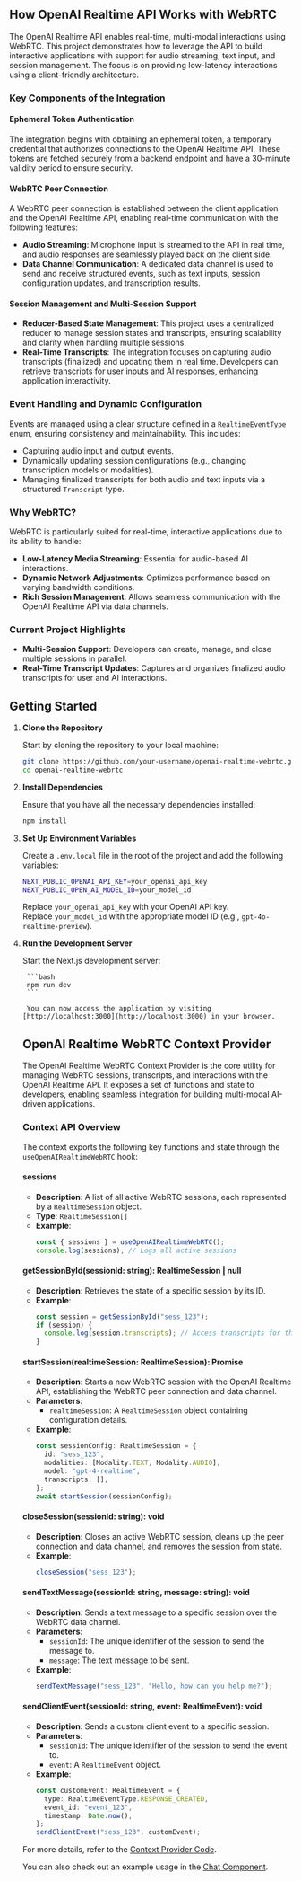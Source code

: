## How OpenAI Realtime API Works with WebRTC

The OpenAI Realtime API enables real-time, multi-modal interactions using WebRTC. This project demonstrates how to leverage the API to build interactive applications with support for audio streaming, text input, and session management. The focus is on providing low-latency interactions using a client-friendly architecture.

### Key Components of the Integration

#### Ephemeral Token Authentication
The integration begins with obtaining an ephemeral token, a temporary credential that authorizes connections to the OpenAI Realtime API. These tokens are fetched securely from a backend endpoint and have a 30-minute validity period to ensure security.

#### WebRTC Peer Connection
A WebRTC peer connection is established between the client application and the OpenAI Realtime API, enabling real-time communication with the following features:
- **Audio Streaming**: Microphone input is streamed to the API in real time, and audio responses are seamlessly played back on the client side.
- **Data Channel Communication**: A dedicated data channel is used to send and receive structured events, such as text inputs, session configuration updates, and transcription results.

#### Session Management and Multi-Session Support
- **Reducer-Based State Management**: This project uses a centralized reducer to manage session states and transcripts, ensuring scalability and clarity when handling multiple sessions.
- **Real-Time Transcripts**: The integration focuses on capturing audio transcripts (finalized) and updating them in real time. Developers can retrieve transcripts for user inputs and AI responses, enhancing application interactivity.

### Event Handling and Dynamic Configuration
Events are managed using a clear structure defined in a `RealtimeEventType` enum, ensuring consistency and maintainability. This includes:
- Capturing audio input and output events.
- Dynamically updating session configurations (e.g., changing transcription models or modalities).
- Managing finalized transcripts for both audio and text inputs via a structured `Transcript` type.

### Why WebRTC?
WebRTC is particularly suited for real-time, interactive applications due to its ability to handle:
- **Low-Latency Media Streaming**: Essential for audio-based AI interactions.
- **Dynamic Network Adjustments**: Optimizes performance based on varying bandwidth conditions.
- **Rich Session Management**: Allows seamless communication with the OpenAI Realtime API via data channels.

### Current Project Highlights
- **Multi-Session Support**: Developers can create, manage, and close multiple sessions in parallel.
- **Real-Time Transcript Updates**: Captures and organizes finalized audio transcripts for user and AI interactions.
## Getting Started

1. **Clone the Repository**

    Start by cloning the repository to your local machine:

    ```bash
    git clone https://github.com/your-username/openai-realtime-webrtc.git
    cd openai-realtime-webrtc
    ```

2. **Install Dependencies**

    Ensure that you have all the necessary dependencies installed:

    ```bash
    npm install
    ```

3. **Set Up Environment Variables**

    Create a `.env.local` file in the root of the project and add the following variables:

    ```bash
    NEXT_PUBLIC_OPENAI_API_KEY=your_openai_api_key
    NEXT_PUBLIC_OPEN_AI_MODEL_ID=your_model_id
    ```

    Replace `your_openai_api_key` with your OpenAI API key.  
    Replace `your_model_id` with the appropriate model ID (e.g., `gpt-4o-realtime-preview`).

4. **Run the Development Server**

    Start the Next.js development server:

        ```bash
        npm run dev
        ```

        You can now access the application by visiting [http://localhost:3000](http://localhost:3000) in your browser.
        
    ## OpenAI Realtime WebRTC Context Provider

    The OpenAI Realtime WebRTC Context Provider is the core utility for managing WebRTC sessions, transcripts, and interactions with the OpenAI Realtime API. It exposes a set of functions and state to developers, enabling seamless integration for building multi-modal AI-driven applications.

    ### Context API Overview

    The context exports the following key functions and state through the `useOpenAIRealtimeWebRTC` hook:

    #### sessions
    - **Description**: A list of all active WebRTC sessions, each represented by a `RealtimeSession` object.
    - **Type**: `RealtimeSession[]`
    - **Example**:
        ```typescript
        const { sessions } = useOpenAIRealtimeWebRTC();
        console.log(sessions); // Logs all active sessions
        ```

    #### getSessionById(sessionId: string): RealtimeSession | null
    - **Description**: Retrieves the state of a specific session by its ID.
    - **Example**:
        ```typescript
        const session = getSessionById("sess_123");
        if (session) {
          console.log(session.transcripts); // Access transcripts for this session
        }
        ```

    #### startSession(realtimeSession: RealtimeSession): Promise<void>
    - **Description**: Starts a new WebRTC session with the OpenAI Realtime API, establishing the WebRTC peer connection and data channel.
    - **Parameters**: 
        - `realtimeSession`: A `RealtimeSession` object containing configuration details.
    - **Example**:
        ```typescript
        const sessionConfig: RealtimeSession = {
          id: "sess_123",
          modalities: [Modality.TEXT, Modality.AUDIO],
          model: "gpt-4-realtime",
          transcripts: [],
        };
        await startSession(sessionConfig);
        ```

    #### closeSession(sessionId: string): void
    - **Description**: Closes an active WebRTC session, cleans up the peer connection and data channel, and removes the session from state.
    - **Example**:
        ```typescript
        closeSession("sess_123");
        ```

    #### sendTextMessage(sessionId: string, message: string): void
    - **Description**: Sends a text message to a specific session over the WebRTC data channel.
    - **Parameters**:
        - `sessionId`: The unique identifier of the session to send the message to.
        - `message`: The text message to be sent.
    - **Example**:
        ```typescript
        sendTextMessage("sess_123", "Hello, how can you help me?");
        ```

    #### sendClientEvent(sessionId: string, event: RealtimeEvent): void
    - **Description**: Sends a custom client event to a specific session.
    - **Parameters**:
        - `sessionId`: The unique identifier of the session to send the event to.
        - `event`: A `RealtimeEvent` object.
    - **Example**:
        ```typescript
        const customEvent: RealtimeEvent = {
          type: RealtimeEventType.RESPONSE_CREATED,
          event_id: "event_123",
          timestamp: Date.now(),
        };
        sendClientEvent("sess_123", customEvent);
        ```

    For more details, refer to the [Context Provider Code](/src/app/context/OpenAIRealtimeWebRTC.tsx).

    You can also check out an example usage in the [Chat Component](/src/app/components/Chat.tsx).